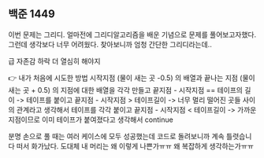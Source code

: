 ## 백준 1449

이번 문제는 그리디. 
얼마전에 그리디알고리즘을 배운 기념으로 문제를 풀어보고자했다.
그런데 생각보다 너무 어려웠다. 
찾아보니까 엄청 간단한 그리디라는데..

급 자존감 하락
더 열심히 해야지




👉 내가 처음에 시도한 방법
시작지점 (물이 새는 곳 -0.5) 의 배열과 끝나는 지점 (물이 새는 곳 + 0.5) 의 지점에 대한 배열을 각각 만들고
끝지점 - 시작지점 == 테이프의 길이 -> 테이프를 붙이고
끝지점 - 시작지점 > 테이프길이 ->  너무 멀리 떨어진 곳들 사이의 관계라고 생각해서 테이프를 각각 붙이고
끝지점 - 시작지점 < 테이프길이  -> 가까운 지점이므로 이미 테이프가 붙여졌다고 생각해서 continue

분명 손으로 풀 때는 여러 케이스에 모두 성공했는데 코드로 돌려보니까 계속 틀렷습니다 떠서 화가났다.
도대체 내 머리는 왜 이렇게 나쁜가ㅠㅠ 왜 복잡하게 생각하는가ㅠㅠ